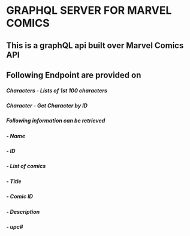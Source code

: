 # GRAPHQL SERVER FOR MARVEL COMICS 

## This is a graphQL api built over Marvel Comics API

## Following Endpoint are provided on 
#####    Characters - Lists of 1st 100 characters  
#####    Character - Get Character by ID 
#####            Following information can be retrieved 
#####                 - Name
#####                - ID
#####               - List of comics  
#####                    - Title
#####                    - Comic ID 
#####                    - Description
#####                   - upc#
                
   
